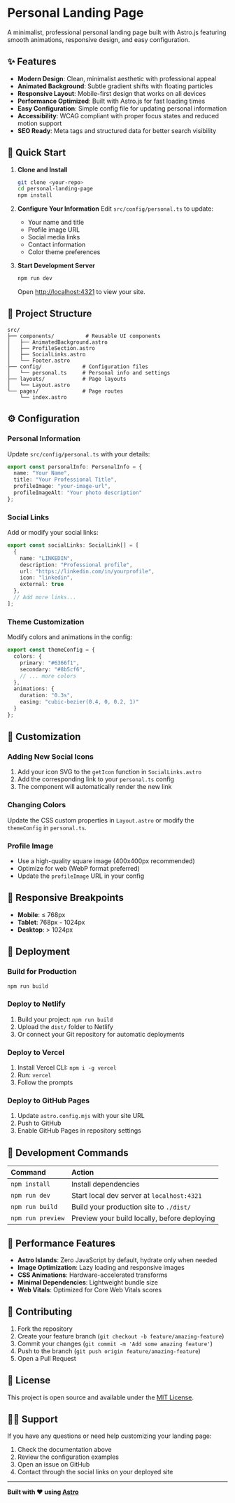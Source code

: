 # Personal Landing Page

A minimalist, professional personal landing page built with Astro.js featuring smooth animations, responsive design, and easy configuration.

## ✨ Features

- **Modern Design**: Clean, minimalist aesthetic with professional appeal
- **Animated Background**: Subtle gradient shifts with floating particles
- **Responsive Layout**: Mobile-first design that works on all devices
- **Performance Optimized**: Built with Astro.js for fast loading times
- **Easy Configuration**: Simple config file for updating personal information
- **Accessibility**: WCAG compliant with proper focus states and reduced motion support
- **SEO Ready**: Meta tags and structured data for better search visibility

## 🚀 Quick Start

1. **Clone and Install**
   ```bash
   git clone <your-repo>
   cd personal-landing-page
   npm install
   ```

2. **Configure Your Information**
   Edit `src/config/personal.ts` to update:
   - Your name and title
   - Profile image URL
   - Social media links
   - Contact information
   - Color theme preferences

3. **Start Development Server**
   ```bash
   npm run dev
   ```
   Open [http://localhost:4321](http://localhost:4321) to view your site.

## 📁 Project Structure

```
src/
├── components/          # Reusable UI components
│   ├── AnimatedBackground.astro
│   ├── ProfileSection.astro
│   ├── SocialLinks.astro
│   └── Footer.astro
├── config/             # Configuration files
│   └── personal.ts     # Personal info and settings
├── layouts/            # Page layouts
│   └── Layout.astro
└── pages/              # Page routes
    └── index.astro
```

## ⚙️ Configuration

### Personal Information
Update `src/config/personal.ts` with your details:

```typescript
export const personalInfo: PersonalInfo = {
  name: "Your Name",
  title: "Your Professional Title",
  profileImage: "your-image-url",
  profileImageAlt: "Your photo description"
};
```

### Social Links
Add or modify your social links:

```typescript
export const socialLinks: SocialLink[] = [
  {
    name: "LINKEDIN",
    description: "Professional profile",
    url: "https://linkedin.com/in/yourprofile",
    icon: "linkedin",
    external: true
  },
  // Add more links...
];
```

### Theme Customization
Modify colors and animations in the config:

```typescript
export const themeConfig = {
  colors: {
    primary: "#6366f1",
    secondary: "#8b5cf6",
    // ... more colors
  },
  animations: {
    duration: "0.3s",
    easing: "cubic-bezier(0.4, 0, 0.2, 1)"
  }
};
```

## 🎨 Customization

### Adding New Social Icons
1. Add your icon SVG to the `getIcon` function in `SocialLinks.astro`
2. Add the corresponding link to your `personal.ts` config
3. The component will automatically render the new link

### Changing Colors
Update the CSS custom properties in `Layout.astro` or modify the `themeConfig` in `personal.ts`.

### Profile Image
- Use a high-quality square image (400x400px recommended)
- Optimize for web (WebP format preferred)
- Update the `profileImage` URL in your config

## 📱 Responsive Breakpoints

- **Mobile**: ≤ 768px
- **Tablet**: 768px - 1024px  
- **Desktop**: > 1024px

## 🚀 Deployment

### Build for Production
```bash
npm run build
```

### Deploy to Netlify
1. Build your project: `npm run build`
2. Upload the `dist/` folder to Netlify
3. Or connect your Git repository for automatic deployments

### Deploy to Vercel
1. Install Vercel CLI: `npm i -g vercel`
2. Run: `vercel`
3. Follow the prompts

### Deploy to GitHub Pages
1. Update `astro.config.mjs` with your site URL
2. Push to GitHub
3. Enable GitHub Pages in repository settings

## 🔧 Development Commands

| Command           | Action                                       |
|:------------------|:---------------------------------------------|
| `npm install`     | Install dependencies                         |
| `npm run dev`     | Start local dev server at `localhost:4321`  |
| `npm run build`   | Build your production site to `./dist/`     |
| `npm run preview` | Preview your build locally, before deploying|

## 🌟 Performance Features

- **Astro Islands**: Zero JavaScript by default, hydrate only when needed
- **Image Optimization**: Lazy loading and responsive images
- **CSS Animations**: Hardware-accelerated transforms
- **Minimal Dependencies**: Lightweight bundle size
- **Web Vitals**: Optimized for Core Web Vitals scores

## 🤝 Contributing

1. Fork the repository
2. Create your feature branch (`git checkout -b feature/amazing-feature`)
3. Commit your changes (`git commit -m 'Add some amazing feature'`)
4. Push to the branch (`git push origin feature/amazing-feature`)
5. Open a Pull Request

## 📄 License

This project is open source and available under the [MIT License](LICENSE).

## 🙋‍♂️ Support

If you have any questions or need help customizing your landing page:

1. Check the documentation above
2. Review the configuration examples
3. Open an issue on GitHub
4. Contact through the social links on your deployed site

---

**Built with ❤️ using [Astro](https://astro.build)**